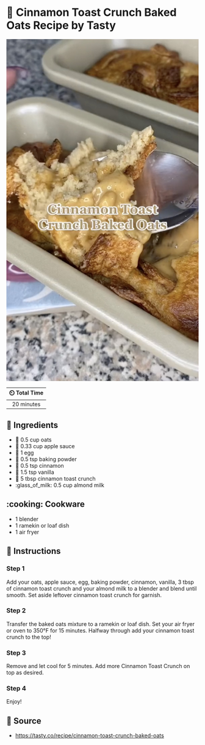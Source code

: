 # :bowl_with_spoon: Cinnamon Toast Crunch Baked Oats Recipe by Tasty

![Cinnamon Toast Crunch Baked Oats Recipe by Tasty](../assets/images/cinnamon-toast-crunch-baked-oats-recipe-by-tasty.jpg)

| :timer_clock: Total Time |
|:-----------------------: |
| 20 minutes |

## :salt: Ingredients

- :ear_of_rice: 0.5 cup oats
- :apple: 0.33 cup apple sauce
- :egg: 1 egg
- :dash: 0.5 tsp baking powder
- :custard: 0.5 tsp cinnamon
- :ice_cream: 1.5 tsp vanilla
- :bowl_with_spoon: 5 tbsp cinnamon toast crunch
- :glass_of_milk: 0.5 cup almond milk

## :cooking: Cookware

- 1 blender
- 1 ramekin or loaf dish
- 1 air fryer

## :pencil: Instructions

### Step 1

Add your oats, apple sauce, egg, baking powder, cinnamon, vanilla, 3 tbsp of cinnamon toast crunch and your almond milk
to a blender and blend until smooth. Set aside leftover cinnamon toast crunch for garnish.

### Step 2

Transfer the baked oats mixture to a ramekin or loaf dish. Set your air fryer or oven to 350°F for 15 minutes. Halfway
through add your cinnamon toast crunch to the top!

### Step 3

Remove and let cool for 5 minutes. Add more Cinnamon Toast Crunch on top as desired.

### Step 4

Enjoy!

## :link: Source

- <https://tasty.co/recipe/cinnamon-toast-crunch-baked-oats>
